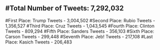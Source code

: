 #Total Number of Tweets: 7,292,032 
---
#First Place: Trump Tweets - 3,004,502
#Second Place: Rubio Tweets - 1,356,527
#Third Place: Cruz Tweets - 1,043,545
#Fourth Place: Clinton Tweets - 809,294
#Fifth Place: Sanders Tweets - 356,103
#Sixth Place: Carson Tweets - 299,448
#Seventh Place: Jeb! Tweets - 217,108
#Last Place: Kasich Tweets - 206,483

